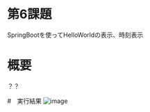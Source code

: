 # 第6課題
SpringBootを使ってHelloWorldの表示、時刻表示
# 概要
？？

#　実行結果
![image](https://user-images.githubusercontent.com/114993632/199215488-6a907e61-731c-4290-aefc-3c846103db35.png)


